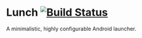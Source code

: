 # Lunch [![Build Status](https://travis-ci.org/lfuelling/lunch.svg?branch=master)](https://travis-ci.org/lfuelling/lunch)

A minimalistic, highly configurable Android launcher.
